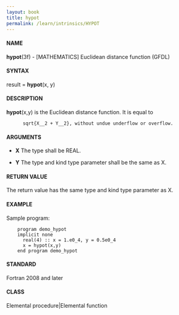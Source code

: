 ```yaml
---
layout: book
title: hypot
permalink: /learn/intrinsics/HYPOT
---
```

#### NAME

__hypot__(3f) - \[MATHEMATICS\] Euclidean distance function
(GFDL)

#### SYNTAX

result = __hypot__(x, y)

#### DESCRIPTION

__hypot__(x,y) is the Euclidean distance function. It is equal to

```
      sqrt{X__2 + Y__2}, without undue underflow or overflow.
```

#### ARGUMENTS

  - __X__
    The type shall be REAL.

  - __Y__
    The type and kind type parameter shall be the same as X.

#### RETURN VALUE

The return value has the same type and kind type parameter as X.

#### EXAMPLE

Sample program:

```
    program demo_hypot
    implicit none
      real(4) :: x = 1.e0_4, y = 0.5e0_4
      x = hypot(x,y)
    end program demo_hypot
```

#### STANDARD

Fortran 2008 and later

#### CLASS

Elemental procedure\|Elemental function

